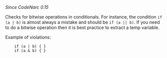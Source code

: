 
*Since CodeNarc 0.15*

Checks for bitwise operations in conditionals. For instance, the condition `if (a | b)` is almost
always a mistake and should be `if (a || b)`. If you need to do a bitwise operation then it is
best practice to extract a temp variable.

Example of violations:

```
    if (a | b) { }
    if (a & b) { }
```


